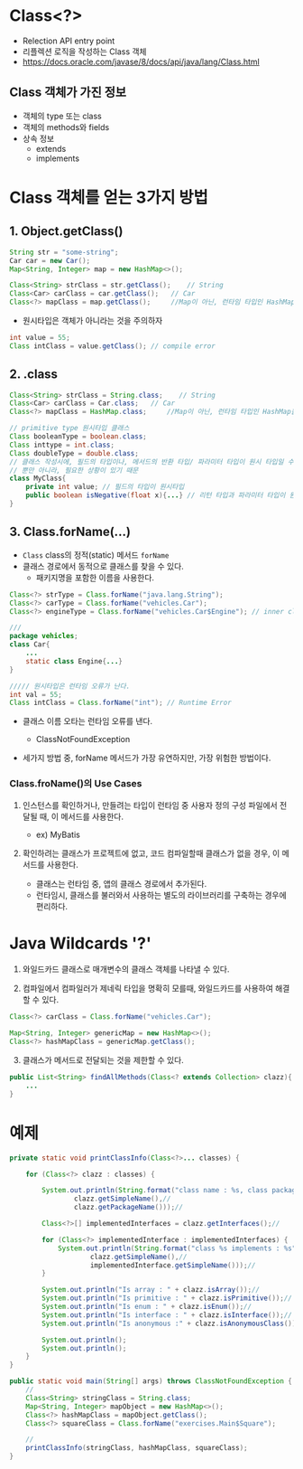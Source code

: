 # Class<?>
- Relection API entry point
- 리플렉션 로직을 작성하는 Class 객체
- <https://docs.oracle.com/javase/8/docs/api/java/lang/Class.html>

## Class 객체가 가진 정보
- 객체의 type 또는 class
- 객체의 methods와 fields
- 상속 정보
    - extends
    - implements

# Class 객체를 얻는 3가지 방법
## 1. Object.getClass()
```java
String str = "some-string";
Car car = new Car();
Map<String, Integer> map = new HashMap<>();

Class<String> strClass = str.getClass();    // String
Class<Car> carClass = car.getClass();   // Car
Class<?> mapClass = map.getClass();     //Map이 아닌, 런타임 타입인 HashMap을 갖는다. 
```

- 원시타입은 객체가 아니라는 것을 주의하자
```java
int value = 55;
Class intClass = value.getClass(); // compile error
```

## 2. .class
```java
Class<String> strClass = String.class;    // String
Class<Car> carClass = Car.class;   // Car
Class<?> mapClass = HashMap.class;     //Map이 아닌, 런타임 타입인 HashMap을 갖는다. 

// primitive type 원시타입 클래스
Class booleanType = boolean.class;
Class inttype = int.class;
Class doubleType = double.class;
// 클래스 작성시에, 필드의 타입이나, 메서드의 반환 타입/ 파라미터 타입이 원시 타입일 수 있기 때문에 존재한다.
// 뿐만 아니라, 필요한 상황이 있기 때문
class MyClass{
    private int value; // 필드의 타입이 원시타입
    public boolean isNegative(float x){...} // 리턴 타입과 파라미터 타입이 원시 타입
}
```

## 3. Class.forName(...)
- `Class` class의  정적(static) 메서드 `forName`
- 클래스 경로에서 동적으로 클래스를 찾을 수 있다.
    - 패키지명을 포함한 이름을 사용한다.

``` java
Class<?> strType = Class.forName("java.lang.String");
Class<?> carType = Class.forName("vehicles.Car");
Class<?> engineType = Class.forName("vehicles.Car$Engine"); // inner class는 $ 로 구분된다.

///
package vehicles;
class Car{
    ...
    static class Engine{...}
}

///// 원시타입은 런타임 오류가 난다.
int val = 55;
Class intClass = Class.forName("int"); // Runtime Error
```
- 클래스 이름 오타는 런타임 오류를 낸다.
    - ClassNotFoundException

- 세가지 방법 중, forName 메서드가 가장 유연하지만, 가장 위험한 방법이다.

### Class.froName()의 Use Cases
1. 인스턴스를 확인하거나, 만들려는 타입이 런타임 중 사용자 정의 구성 파일에서 전달될 때, 이 메서드를 사용한다.
    - ex) MyBatis

2. 확인하려는 클래스가 프로젝트에 없고, 코드 컴파일할때 클래스가 없을 경우, 이 메서드를 사용한다.
    - 클래스는 런타임 중, 앱의 클래스 경로에서 추가된다.
    - 런타임시, 클래스를 불러와서 사용하는 별도의 라이브러리를 구축하는 경우에 편리하다.

# Java Wildcards '?'
1. 와일드카드 클래스로 매개변수의 클래스 객체를 나타낼 수 있다.

2. 컴파일에서 컴파일러가 제네릭 타입을 명확히 모를때, 와일드카드를 사용하여 해결할 수 있다.
```java
Class<?> carClass = Class.forName("vehicles.Car");

Map<String, Integer> genericMap = new HashMap<>();
Class<?> hashMapClass = genericMap.getClass();
```
3. 클래스가 메서드로 전달되는 것을 제한할 수 있다.
```java
public List<String> findAllMethods(Class<? extends Collection> clazz){
    ...
}
```

# 예제
```java
private static void printClassInfo(Class<?>... classes) {

    for (Class<?> clazz : classes) {

        System.out.println(String.format("class name : %s, class package name : %s",
                clazz.getSimpleName(),//
                clazz.getPackageName()));//

        Class<?>[] implementedInterfaces = clazz.getInterfaces();//

        for (Class<?> implementedInterface : implementedInterfaces) {
            System.out.println(String.format("class %s implements : %s",
                    clazz.getSimpleName(),//
                    implementedInterface.getSimpleName()));//
        }

        System.out.println("Is array : " + clazz.isArray());//
        System.out.println("Is primitive : " + clazz.isPrimitive());//
        System.out.println("Is enum : " + clazz.isEnum());//
        System.out.println("Is interface : " + clazz.isInterface());//
        System.out.println("Is anonymous :" + clazz.isAnonymousClass());//

        System.out.println();
        System.out.println();
    }
}

public static void main(String[] args) throws ClassNotFoundException {
    //
    Class<String> stringClass = String.class;
    Map<String, Integer> mapObject = new HashMap<>();
    Class<?> hashMapClass = mapObject.getClass();
    Class<?> squareClass = Class.forName("exercises.Main$Square");

    //
    printClassInfo(stringClass, hashMapClass, squareClass);
}
```
